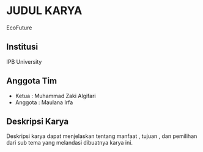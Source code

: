 # JUDUL KARYA
EcoFuture

## Institusi
IPB University


## Anggota Tim
* Ketua : Muhammad Zaki Algifari
* Anggota : Maulana Irfa


## Deskripsi Karya
Deskripsi karya dapat menjelaskan tentang manfaat , tujuan , dan pemilihan dari sub tema yang
melandasi dibuatnya karya ini.